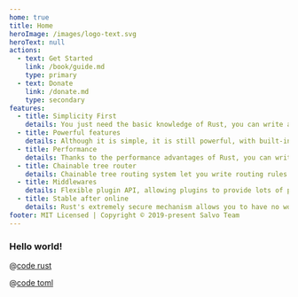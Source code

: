 ```yaml
---
home: true
title: Home
heroImage: /images/logo-text.svg
heroText: null
actions:
  - text: Get Started
    link: /book/guide.md
    type: primary
  - text: Donate
    link: /donate.md
    type: secondary
features:
  - title: Simplicity First
    details: You just need the basic knowledge of Rust, you can write a powerful and efficient server, which is comparable to the development speed of some Go web server frameworks.
  - title: Powerful features
    details: Although it is simple, it is still powerful, with built-in Multipart, extract data from request, etc., which can meet the needs of most business scenarios.
  - title: Performance
    details: Thanks to the performance advantages of Rust, you can write extremely high-performance server-side applications very easily.
  - title: Chainable tree router
    details: Chainable tree routing system let you write routing rules easily and chains. You can use regex to constraint parameters.
  - title: Middlewares
    details: Flexible plugin API, allowing plugins to provide lots of plug-and-play features for your site. 
  - title: Stable after online
    details: Rust's extremely secure mechanism allows you to have no worries after your website is online. You have more time to enjoy your life!
footer: MIT Licensed | Copyright © 2019-present Salvo Team
---
```


### Hello world!

<CodeGroup>
  <CodeGroupItem title="main.rs" active>
  
@[code rust](./codes/hello/src/main.rs)

  </CodeGroupItem>
  <CodeGroupItem title="Cargo.toml">
  
@[code toml](./codes/hello/Cargo.toml)

  </CodeGroupItem>
</CodeGroup>

